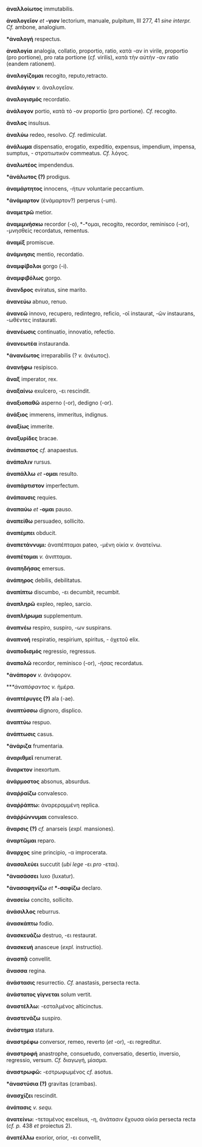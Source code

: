 **ἀναλλοίωτος** immutabilis.

**ἀναλογεῖον** *et* **-γιον** lectorium, manuale, pulpitum, III 277, 41
*sine interpr. Cf.* ambone, analogium.

**\*ἀναλογή** respectus.

**ἀναλογία** analogia, collatio, proportio, ratio, κατὰ -αν in virile,
proportio (pro portione), pro rata portione (*cf.* virilis), κατὰ τὴν
αὐτὴν -αν ratio (eandem rationem).

**ἀναλογίζομαι** recogito, reputo,retracto.

**ἀναλόγιον** *v.* ἀναλογεῖον.

**ἀναλογισμός** recordatio.

**ἀνάλογον** portio, κατὰ τὸ -ον proportio (pro portione). *Cf.*
recogito.

**ἄναλος** insulsus.

**ἀναλύω** redeo, resolvo. *Cf.* redimiculat.

**ἀνάλωμα** dispensatio, erogatio, expeditio, expensus, impendium,
impensa, sumptus, - στρατιωτικόν commeatus. *Cf.* λόγος.

**ἀναλωτέος** impendendus.

**\*ἀνάλωτος (?)** prodigus.

**ἀναμάρτητος** innocens, -ήτων voluntarie peccantium.

**\*ἀνάμαρτον** (ἐνάμαρτον?) perperus (-um).

**ἀναμετρῶ** metior.

**ἀναμιμνήσκω** recordor (-o), *-*ομαι, recogito, recordor, reminisco
(-or), -μνησθείς recordatus, rementus.

**ἀναμίξ** promiscue.

**ἀνάμνησις** mentio, recordatio.

**ἀναμφίβολοι** gorgo (-i).

**ἀναμφιβόλως** gorgo.

**ἄνανδρος** eviratus, sine marito.

**ἀνανεύω** abnuo, renuo.

**ἀνανεῶ** innovo, recupero, redintegro, reficio, -οῖ instaurat, -ῶν
instaurans, -ωθέντες instaurati.

**ἀνανέωσις** continuatio, innovatio, refectio.

**ἀνανεωτέα** instauranda.

**\*ἀνανέωτος** irreparabilis (? *v.* ἀνέωτος).

**ἀνανήφω** resipisco.

**ἄναξ** imperator, rex.

**ἀναξαίνω** exulcero, -ει rescindit.

**ἀναξιοπαθῶ** asperno (-or), dedigno (-or).

**ἀνάξιος** immerens, immeritus, indignus.

**ἀναξίως** immerite.

**ἀναξυρίδες** bracae.

**ἀνάπαιστος** *cf.* anapaestus.

**ἀνάπαλιν** rursus.

**ἀναπάλλω** *et* **-ομαι** resulto.

**ἀναπάρτιστον** imperfectum.

**ἀνάπαυσις** requies.

**ἀναπαύω** *et* **-ομαι** pauso.

**ἀναπείθω** persuadeo, sollicito.

**ἀναπέμπει** obducit.

**ἀναπετάννυμι:** ἀναπέπταμαι pateo, -μένη οἰκία *v.* ἀνατείνω.

**ἀναπέτομαι** *v.* ἀνιπταμαι.

**ἀναπηδήσας** emersus.

**ἀνάπηρος** debilis, debilitatus.

**ἀναπίπτω** discumbo, -ει decumbit, recumbit.

**ἀναπληρῶ** expleo, repleo, sarcio.

**ἀναπλήρωμα** supplementum.

**ἀναπνέω** respiro, suspiro, -ων suspirans.

**ἀναπνοή** respiratio, respirium, spiritus, - ὀχετοῦ elix.

**ἀναποδισμός** regressio, regressus.

**ἀναπολῶ** recordor, reminisco (-or), -ήσας recordatus.

**\*ἀνάπορον** *v.* ἀνάφορον.

***\**ἀναπόφαντος** *v.* ἡμέρα.

**ἀναπτέρυγες (?)** ala (-ae).

**ἀναπτύσσω** dignoro, displico.

**ἀναπτύω** respuo.

**ἀνάπτωσις** casus.

**\*ἀνάριζα** frumentaria.

**ἀναριθμεῖ** renumerat.

**ἄναρκτον** inexortum.

**ἀνάρμοστος** absonus, absurdus.

**ἀναῤῥαίζω** convalesco.

**ἀναῤῥάπτω:** ἀναρεραμμένη replica.

**ἀνἀῤῥώννυμαι** convalesco.

**ἄναρσις (?)** *cf.* anarseis (*expl.* mansiones).

**ἀναρτῶμαι** reparo.

**ἄναρχος** sine principio, -α improcerata.

**ἀνασαλεύει** succutit (*ubi lege* -ει *pro* -εται).

**\*ἀνασάσσει** luxo (luxatur).

**\*ἀνασαφηνίζω** *et* **\*-σαφίζω** declaro.

**ἀνασείω** concito, sollicito.

**ἀνάσιλλος** reburrus.

**ἀνασκάπτω** fodio.

**ἀνασκευάζω** destruo, -ει restaurat.

**ἀνασκευή** anasceue (*expl.* instructio).

**ἀνασπᾷ** convellit.

**ἄνασσα** regina.

**ἀνάστασις** resurrectio. *Cf.* anastasis, persecta recta.

**ἀνάστατος γίγνεται** solum vertit.

**ἀναστέλλω:** -εσταλμένος alticinctus.

**ἀναστενάζω** suspiro.

**ἀνάστημα** statura.

**ἀναστρέφω** conversor, remeo, reverto (*et* -or), -ει regreditur.

**ἀναστροφή** anastrophe, consuetudo, conversatio, desertio, inversio,
regressio, versum. *Cf.* διαγωγή, μίασμα.

**ἀναστρωφῶ:** -εστρωφωμένος *cf.* asotus.

**\*ἀναστύσια (?)** gravitas (crambas).

**ἀνασχίζει** rescindit.

**ἀνάτασις** *v. sequ.*

**ἀνατείνω:** -τεταμένος excelsus, -η, ἀνάτασιν ἔχουσα οἰκία persecta
recta (*cf. p.* 438 *et* proiectus 2).

**ἀνατέλλω** exorior, orior, -ει convellit,
